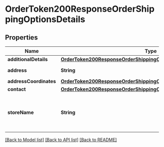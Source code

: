 # OrderToken200ResponseOrderShippingOptionsDetails

## Properties
Name | Type | Description | Notes
------------ | ------------- | ------------- | -------------
**additionalDetails** | [**OrderToken200ResponseOrderShippingOptionsDetailsAdditionalDetails**](OrderToken200ResponseOrderShippingOptionsDetailsAdditionalDetails.md) |  | [optional] 
**address** | **String** | Dirección de la tienda | [optional] 
**addressCoordinates** | [**OrderToken200ResponseOrderShippingOptionsDetailsAddressCoordinates**](OrderToken200ResponseOrderShippingOptionsDetailsAddressCoordinates.md) |  | [optional] 
**contact** | [**OrderToken200ResponseOrderShippingOptionsDetailsContact**](OrderToken200ResponseOrderShippingOptionsDetailsContact.md) |  | [optional] 
**storeName** | **String** | Nombre de la tienda, por defecto te devolvera all | [optional] 

[[Back to Model list]](../README.md#documentation-for-models) [[Back to API list]](../README.md#documentation-for-api-endpoints) [[Back to README]](../README.md)


